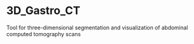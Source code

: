 # 3D_Gastro_CT
Tool for three-dimensional segmentation and visualization of abdominal computed tomography scans

